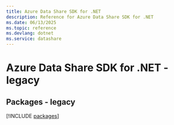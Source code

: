 ```yaml
---
title: Azure Data Share SDK for .NET
description: Reference for Azure Data Share SDK for .NET
ms.date: 06/13/2025
ms.topic: reference
ms.devlang: dotnet
ms.service: datashare
---
```

# Azure Data Share SDK for .NET - legacy
## Packages - legacy
[!INCLUDE [packages](data-share-index.md)]